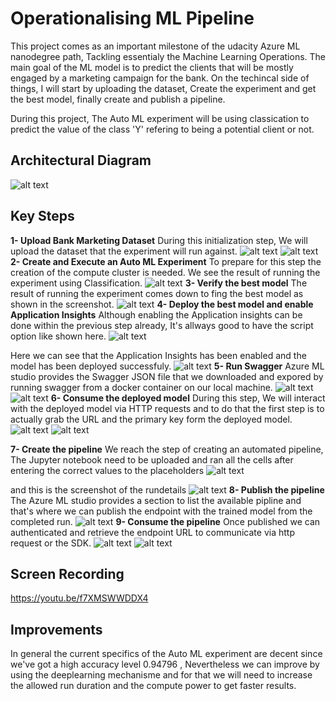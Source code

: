 # Operationalising ML Pipeline
This project comes as an important milestone of the udacity Azure ML nanodegree path, Tackling essentialy the Machine Learning Operations. The main goal of the ML model is to predict the clients that will be mostly engaged by a marketing campaign for the bank. On the techincal side of things, I will start by uploading the dataset, Create the experiment and get the best model, finally create and publish a pipeline.

During this project, The Auto ML experiment will be using classication to predict the value of the class 'Y' refering to being a potential client or not.

## Architectural Diagram
![alt text](https://github.com/ahmedkhammessi/nd00333_AZMLND_C2/blob/master/architecture.jpg)

## Key Steps
**1- Upload Bank Marketing Dataset**
During this initialization step, We will upload the dataset that the experiment will run against.
![alt text](https://github.com/ahmedkhammessi/nd00333_AZMLND_C2/blob/master/registered_dataset1.PNG)
![alt text](https://github.com/ahmedkhammessi/nd00333_AZMLND_C2/blob/master/registered_dataset.PNG)
**2- Create and Execute an Auto ML Experiment**
To prepare for this step the creation of the compute cluster is needed. We see the result of running the experiment using Classification.
![alt text](https://github.com/ahmedkhammessi/nd00333_AZMLND_C2/blob/master/completed_experiment.PNG)
**3- Verify the best model**
The result of running the experiment comes down to fing the best model as shown in the screenshot.
![alt text](https://github.com/ahmedkhammessi/nd00333_AZMLND_C2/blob/master/best_model.PNG)
**4- Deploy the best model and enable Application Insights**
Although enabling the Application insights can be done within the previous step already, It's allways good to have the script option like shown here.
![alt text](https://github.com/ahmedkhammessi/nd00333_AZMLND_C2/blob/master/endpoint-appinsights-logs.PNG)

Here we can see that the Application Insights has been enabled and the model has been deployed successfuly.
![alt text](https://github.com/ahmedkhammessi/nd00333_AZMLND_C2/blob/master/applicationinsights-enabled.PNG)
**5- Run Swagger**
Azure ML studio provides the Swagger JSON file that we downloaded and expored by running swagger from a docker container on our local machine.
![alt text](https://github.com/ahmedkhammessi/nd00333_AZMLND_C2/blob/master/swagger_screenshot1.PNG)
![alt text](https://github.com/ahmedkhammessi/nd00333_AZMLND_C2/blob/master/swagger_screenshot2.PNG)
**6- Consume the deployed model**
During this step, We will interact with the deployed model via HTTP requests and to do that the first step is to actually grab the URL and the primary key form the deployed model.
![alt text](https://github.com/ahmedkhammessi/nd00333_AZMLND_C2/blob/master/endpoint-script-screenshot1.PNG)
![alt text](https://github.com/ahmedkhammessi/nd00333_AZMLND_C2/blob/master/endpoint-script-screenshot2.PNG)

**7- Create the pipeline**
We reach the step of creating an automated pipeline, The Jupyter notebook need to be uploaded and ran all the cells after entering the correct values to the placeholders
![alt text](https://github.com/ahmedkhammessi/nd00333_AZMLND_C2/blob/master/pipleine-created.PNG)

and this is the screenshot of the rundetails
![alt text](https://github.com/ahmedkhammessi/nd00333_AZMLND_C2/blob/master/rundetails_showdetails.PNG)
**8- Publish the pipeline**
The Azure ML studio provides a section to list the available pipline and that's where we can publish the endpoint with the trained model from the completed run.
![alt text](https://github.com/ahmedkhammessi/nd00333_AZMLND_C2/blob/master/pipline-dataset-model.PNG)
**9- Consume the pipeline**
Once published we can authenticated and retrieve the endpoint URL to communicate via http request or the SDK.
![alt text](https://github.com/ahmedkhammessi/nd00333_AZMLND_C2/blob/master/pipline-restendpoint-publish.PNG)
![alt text](https://github.com/ahmedkhammessi/nd00333_AZMLND_C2/blob/master/pipline-active.PNG)

## Screen Recording
https://youtu.be/f7XMSWWDDX4

## Improvements

In general the current specifics of the Auto ML experiment are decent since we've got a high accuracy level 0.94796 , Nevertheless we can improve by using the deeplearning mechanisme and for that we will need to increase the allowed run duration and the compute power to get faster results. 
